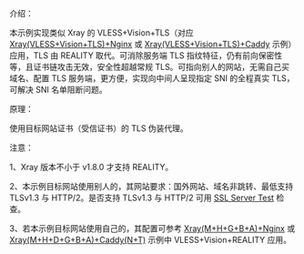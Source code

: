 介绍：

本示例实现类似 Xray 的 VLESS+Vision+TLS（对应 [Xray(VLESS+Vision+TLS)+Nginx](https://github.com/lxhao61/integrated-examples/tree/main/Xray(VLESS+Vision+TLS)+Nginx) 或 [Xray(VLESS+Vision+TLS)+Caddy](https://github.com/lxhao61/integrated-examples/tree/main/Xray(VLESS%2BVision%2BTLS)%2BCaddy) 示例） 应用，TLS 由 REALITY 取代。可消除服务端 TLS 指纹特征，仍有前向保密性等，且证书链攻击无效，安全性超越常规 TLS。可指向别人的网站，无需自己买域名、配置 TLS 服务端，更方便，实现向中间人呈现指定 SNI 的全程真实 TLS，可解决 SNI 名单阻断问题。

原理：

使用目标网站证书（受信证书）的 TLS 伪装代理。

注意：

1、Xray 版本不小于 v1.8.0 才支持 REALITY。

2、本示例目标网站使用别人的，其网站要求：国外网站、域名非跳转、最低支持 TLSv1.3 与 HTTP/2。是否支持 TLSv1.3 与 HTTP/2 可用 [SSL Server Test](https://www.ssllabs.com/ssltest/) 检查。

3、若本示例目标网站使用自己的，其配置可参考 [Xray(M+H+G+B+A)+Nginx](https://github.com/lxhao61/integrated-examples/tree/main/Xray(M%2BH%2BG%2BB%2BA)%2BNginx) 或 [Xray(M+H+D+G+B+A)+Caddy(N+T)](https://github.com/lxhao61/integrated-examples/tree/main/Xray(M%2BH%2BD%2BG%2BB%2BA)%2BCaddy(N%2BT)) 示例中 VLESS+Vision+REALITY 应用。
